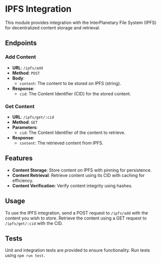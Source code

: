 # IPFS Integration

This module provides integration with the InterPlanetary File System (IPFS) for decentralized content storage and retrieval.

## Endpoints

### Add Content
- **URL**: `/ipfs/add`
- **Method**: `POST`
- **Body**:
  - `content`: The content to be stored on IPFS (string).
- **Response**:
  - `cid`: The Content Identifier (CID) for the stored content.

### Get Content
- **URL**: `/ipfs/get/:cid`
- **Method**: `GET`
- **Parameters**:
  - `cid`: The Content Identifier of the content to retrieve.
- **Response**:
  - `content`: The retrieved content from IPFS.

## Features
- **Content Storage**: Store content on IPFS with pinning for persistence.
- **Content Retrieval**: Retrieve content using its CID with caching for efficiency.
- **Content Verification**: Verify content integrity using hashes.

## Usage
To use the IPFS integration, send a POST request to `/ipfs/add` with the content you wish to store. Retrieve the content using a GET request to `/ipfs/get/:cid` with the CID.

## Tests
Unit and integration tests are provided to ensure functionality. Run tests using `npm run test`.
